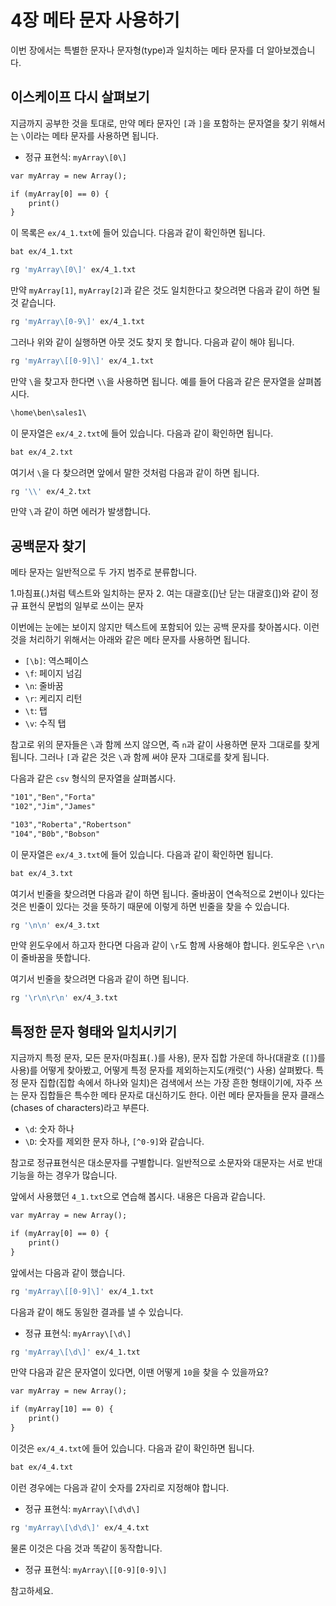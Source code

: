 # 4장 메타 문자 사용하기

이번 장에서는 특별한 문자나 문자형(type)과 일치하는 메타 문자를 더 알아보겠습니다.

## 이스케이프 다시 살펴보기

지금까지 공부한 것을 토대로, 만약 메타 문자인 `[`과 `]`을 포함하는 문자열을 찾기 위해서는 `\`이라는 메타 문자를 사용하면 됩니다.

- 정규 표현식: `myArray\[0\]`

```txt
var myArray = new Array();

if (myArray[0] == 0) {
    print()
}
```

이 목록은 `ex/4_1.txt`에 들어 있습니다. 다음과 같이 확인하면 됩니다.

```bash
bat ex/4_1.txt
```

```bash
rg 'myArray\[0\]' ex/4_1.txt
```

만약 `myArray[1]`, `myArray[2]`과 같은 것도 일치한다고 찾으려면 다음과 같이 하면 될 것 같습니다.

```bash
rg 'myArray\[0-9\]' ex/4_1.txt
```

그러나 위와 같이 실행하면 아뭇 것도 찾지 못 합니다. 다음과 같이 해야 됩니다.

```bash
rg 'myArray\[[0-9]\]' ex/4_1.txt
```

만약 `\`을 찾고자 한다면 `\\`을 사용하면 됩니다. 예를 들어 다음과 같은 문자열을 살펴봅시다.

```txt
\home\ben\sales1\
```

이 문자열은 `ex/4_2.txt`에 들어 있습니다. 다음과 같이 확인하면 됩니다.

```bash
bat ex/4_2.txt
```

여기서 `\`을 다 찾으려면 앞에서 말한 것처럼 다음과 같이 하면 됩니다.

```bash
rg '\\' ex/4_2.txt
```

만약 `\`과 같이 하면 에러가 발생합니다.

## 공백문자 찾기

메타 문자는 일반적으로 두 가지 범주로 분류합니다.

1.마침표(.)처럼 텍스트와 일치하는 문자
2. 여는 대괄호([)난 닫는 대괄호(])와 같이 정규 표현식 문법의 일부로 쓰이는 문자

이번에는 눈에는 보이지 않지만 텍스트에 포함되어 있는 공백 문자를 찾아봅시다. 이런 것을 처리하기 위해서는 아래와 같은 메타 문자를 사용하면 됩니다.

- `[\b]`: 역스페이스
- `\f`: 페이지 넘김
- `\n`: 줄바꿈
- `\r`: 케리지 리턴
- `\t`: 탭
- `\v`: 수직 탭

참고로 위의 문자들은 `\`과 함께 쓰지 않으면, 즉 `n`과 같이 사용하면 문자 그대로를 찾게 됩니다. 그러나 `[`과 같은 것은 `\`과 함께 써야 문자 그대로를 찾게 됩니다.

다음과 같은 `csv` 형식의 문자열을 살펴봅시다.

```txt
"101","Ben","Forta"
"102","Jim","James"

"103","Roberta","Robertson"
"104","B0b","Bobson"
```

이 문자열은 `ex/4_3.txt`에 들어 있습니다. 다음과 같이 확인하면 됩니다.

```bash
bat ex/4_3.txt
```

여기서 빈줄을 찾으려면 다음과 같이 하면 됩니다. 줄바꿈이 연속적으로 2번이나 있다는 것은 빈줄이 있다는 것을 뜻하기 때문에 이렇게 하면 빈줄을 찾을 수 있습니다.

```bash
rg '\n\n' ex/4_3.txt
```

만약 윈도우에서 하고자 한다면 다음과 같이 `\r`도 함께 사용해야 합니다. 윈도우은 `\r\n`이 줄바꿈을 뜻합니다.

여기서 빈줄을 찾으려면 다음과 같이 하면 됩니다.

```bash
rg '\r\n\r\n' ex/4_3.txt
```

## 특정한 문자 형태와 일치시키기

지금까지 특정 문자, 모든 문자(마침표(`.`)를 사용), 문자 집합 가운데 하나(대괄호
(`[]`)를 사용)를 어떻게 찾아봤고, 어떻게 특정 문자를 제외하는지도(캐럿(`^`) 사용) 살펴봤다. 특정 문자 집합(집합 속에서 하나와 일치)은 검색에서 쓰는 가장 흔한 형태이기에, 자주 쓰는 문자 집합들은 특수한 메타 문자로 대신하기도 한다. 이런 메타 문자들을 문자 클래스(chases of characters)라고 부른다.

- `\d`: 숫자 하나
- `\D`: 숫자를 제외한 문자 하나, `[^0-9]`와 같습니다.

참고로 정규표현식은 대소문자를 구별합니다. 일반적으로 소문자와 대문자는 서로 반대 기능을 하는 경우가 많습니다.

앞에서 사용했던 `4_1.txt`으로 연습해 봅시다. 내용은 다음과 같습니다.

```txt
var myArray = new Array();

if (myArray[0] == 0) {
    print()
}
```

앞에서는 다음과 같이 했습니다.

```bash
rg 'myArray\[[0-9]\]' ex/4_1.txt
```

다음과 같이 해도 동일한 결과를 낼 수 있습니다.

- 정규 표현식: `myArray\[\d\]`

```bash
rg 'myArray\[\d\]' ex/4_1.txt
```

만약 다음과 같은 문자열이 있다면, 이땐 어떻게 `10`을 찾을 수 있을까요?

```txt
var myArray = new Array();

if (myArray[10] == 0) {
    print()
}
```

이것은 `ex/4_4.txt`에 들어 있습니다. 다음과 같이 확인하면 됩니다.

```bash
bat ex/4_4.txt
```

이런 경우에는 다음과 같이 숫자를 2자리로 지정해야 합니다.

- 정규 표현식: `myArray\[\d\d\]`

```bash
rg 'myArray\[\d\d\]' ex/4_4.txt 
```

물론 이것은 다음 것과 똑같이 동작합니다.

- 정규 표현식: `myArray\[[0-9][0-9]\]`

참고하세요.
